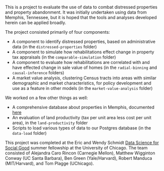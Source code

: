 This is a project to evaluate the use of data to combat distressed properties and property
abandonment. It was initially undertaken using data from Memphis, Tennessee, but it is hoped
that the tools and analyses developed herein can be applied broadly.

The project consisted primarily of four components:

- A component to identify distressed properties, based on administrative data (in the `distressed-properties` folder)
- A component to simulate how rehabilitations effect change in property tax appraisals (in the `comparable-simulation` folder)
- A component to evaluate how rehabilitations are correlated with and have effected change in sale value of homes (in the `radial-binning` and `causal-inference` folders)
- A market value analysis, clustering Census tracts into areas with similar demographic and market characteristics, for policy development and use as a feature in other models (in the `market-value-analysis` folder)

We worked on a few other things as well:

- A comprehensive database about properties in Memphis, documented [here](https://www.github.com/dssg/memphis-public/wiki/DatabaseSchema)
- An evaluation of land productivity (tax per unit area less cost per unit area), in the `land-productivity` folder
- Scripts to load various types of data to our Postgres database (in the `data-load` folder)

This project was completed at the Eric and Wendy Schmidt
[Data Science for Social Good](http://dssg.uchicago.edu) summer
fellowship at the University of Chicago. The team consisted of
Alejandra Caro Rincon (Carnegie Mellon), Matthew Wigginton Conway (UC Santa Barbara),
Ben Green (Yale/Harvard), Robert Manduca (MIT/Harvard), and Tom Plagge (UChicago).
